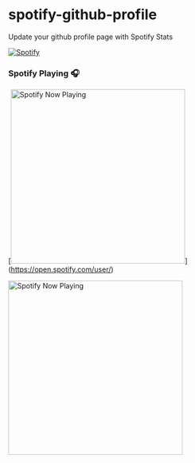 # spotify-github-profile
 Update your github profile page with Spotify Stats

[![Spotify]()](https://open.spotify.com/user/USERNAME)

### Spotify Playing 🎧

[<img src="https://<YOUR VERCEL SERVER URL>/api/spotify-playing" alt="Spotify Now Playing" width="350" />](https://open.spotify.com/user/<YOUR SPOTIFY USER ID>)

[<img src="https://spotify-github-profile-henna.vercel.app/api/spotify-playing" alt="Spotify Now Playing" width="350" />](https://open.spotify.com/user/ixoy61gitvs39ap91xdoistl2)

